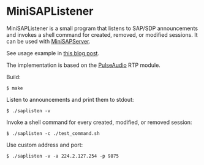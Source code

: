 # MiniSAPListener

MiniSAPListener is a small program that listens to SAP/SDP announcements and invokes a shell command for created, removed, or modified sessions. It can be used with [MiniSAPServer](https://wiki.videolan.org/MiniSAPServer/).

See usage example in [this blog post](https://gavv.github.io/blog/minisaplistener/).

The implementation is based on the [PulseAudio](https://www.freedesktop.org/wiki/Software/PulseAudio/) RTP module.

Build:

    $ make

Listen to announcements and print them to stdout:

    $ ./saplisten -v

Invoke a shell command for every created, modified, or removed session:

    $ ./saplisten -c ./test_command.sh

Use custom address and port:

    $ ./saplisten -v -a 224.2.127.254 -p 9875
